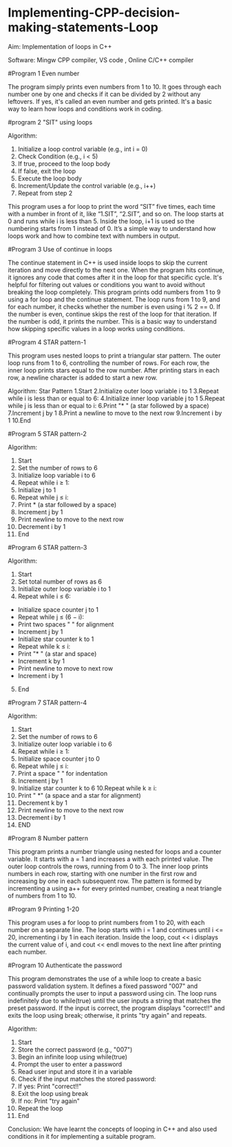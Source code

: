 # Implementing-CPP-decision-making-statements-Loop
Aim:
Implementation of loops in C++

Software:
Mingw CPP compiler, VS code , Online C/C++ compiler

#Program 1 Even number

The program simply prints even numbers from 1 to 10. It goes through each number one by one and checks if it can be divided by 2 without any leftovers. If yes, it's called an even number and gets printed. It's a basic way to learn how loops and conditions work in coding.

#program 2 "SIT" using loops

Algorithm:
1. Initialize a loop control variable (e.g., int i = 0)
2. Check Condition (e.g., i < 5)
3. If true, proceed to the loop body
4. If false, exit the loop
5. Execute the loop body
6. Increment/Update the control variable (e.g., i++)
7. Repeat from step 2


This program uses a for loop to print the word “SIT” five times, each time with a number in front of it, like “1.SIT”, “2.SIT”, and so on. The loop starts at 0 and runs while i is less than 5. Inside the loop, i+1 is used so the numbering starts from 1 instead of 0. It’s a simple way to understand how loops work and how to combine text with numbers in output.

#Program 3  Use of continue in loops

The continue statement in C++ is used inside loops to skip the current iteration and move directly to the next one. When the program hits continue, it ignores any code that comes after it in the loop for that specific cycle. It's helpful for filtering out values or conditions you want to avoid without breaking the loop completely.
This program prints odd numbers from 1 to 9 using a for loop and the continue statement. The loop runs from 1 to 9, and for each number, it checks whether the number is even using i % 2 == 0. If the number is even, continue skips the rest of the loop for that iteration. If the number is odd, it prints the number. This is a basic way to understand how skipping specific values in a loop works using conditions.

#Program 4 STAR pattern-1

This program uses nested loops to print a triangular star pattern. The outer loop runs from 1 to 6, controlling the number of rows. For each row, the inner loop prints stars equal to the row number. After printing stars in each row, a newline character is added to start a new row. 

Algorithm:
Star Pattern
 1.Start
 2.Initialize outer loop variable i to 1
 3.Repeat while i is less than or equal to 6:
 4.Initialize inner loop variable j to 1
 5.Repeat while j is less than or equal to i:
 6.Print "* " (a star followed by a space)
 7.Increment j by 1
 8.Print a newline to move to the next row
 9.Increment i by 1
 10.End

#Program 5 STAR pattern-2

Algorithm:
1. Start
2. Set the number of rows to 6
3. Initialize loop variable i to 6
4. Repeat while i ≥ 1:
5. Initialize j to 1
6. Repeat while j ≤ i:
7. Print *  (a star followed by a space)
8. Increment j by 1
9. Print newline to move to the next row
10. Decrement i by 1
11. End


#Program 6 STAR pattern-3

Algorithm:
1. Start
2. Set total number of rows as 6
3. Initialize outer loop variable i to 1
4. Repeat while i ≤ 6:
 - Initialize space counter j to 1
 - Repeat while j ≤ (6 − i):
 - Print two spaces "  " for alignment
 - Increment j by 1
 - Initialize star counter k to 1
 - Repeat while k ≤ i:
 - Print "* " (a star and space)
 - Increment k by 1
 - Print newline to move to next row
 - Increment i by 1
5. End

#Program 7 STAR pattern-4

Algorithm:
1. Start
2. Set the number of rows to 6
3. Initialize outer loop variable i to 6
4. Repeat while i ≥ 1:
5. Initialize space counter j to 0
6. Repeat while j ≤ i:
7. Print a space " " for indentation
8. Increment j by 1
9. Initialize star counter k to 6
10.Repeat while k ≥ i:
11. Print " *" (a space and a star for alignment)
12. Decrement k by 1
13. Print newline to move to the next row
14. Decrement i by 1
15. END


#Program 8 Number pattern

This program prints a number triangle using nested for loops and a counter variable. It starts with a = 1 and increases a with each printed value. The outer loop controls the rows, running from 0 to 3. The inner loop prints numbers in each row, starting with one number in the first row and increasing by one in each subsequent row. The pattern is formed by incrementing a using a++ for every printed number, creating a neat triangle of numbers from 1 to 10.


#Program 9 Printing 1-20 

This program uses a for loop to print numbers from 1 to 20, with each number on a separate line. The loop starts with i = 1 and continues until i <= 20, incrementing i by 1 in each iteration. Inside the loop, cout << i displays the current value of i, and cout << endl moves to the next line after printing each number.

#Program 10 Authenticate the password

This program demonstrates the use of a while loop to create a basic password validation system. It defines a fixed password "007" and continually prompts the user to input a password using cin. The loop runs indefinitely due to while(true) until the user inputs a string that matches the preset password. If the input is correct, the program displays "correct!!" and exits the loop using break; otherwise, it prints "try again" and repeats. 

Algorithm:
1. Start
2. Store the correct password (e.g., "007")
3. Begin an infinite loop using while(true)
4. Prompt the user to enter a password
5. Read user input and store it in a variable
6. Check if the input matches the stored password:
7. If yes: Print "correct!!"
8. Exit the loop using break
9. If no: Print "try again"
10. Repeat the loop
11. End


Conclusion:
We have learnt the concepts of looping in C++ and also used conditions in it for implementing a suitable program.
